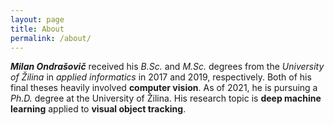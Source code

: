 ```yaml
---
layout: page
title: About
permalink: /about/
---
```


_**Milan Ondrašovič**_ received his *B.Sc.* and *M.Sc.* degrees from the *University of Žilina* in *applied informatics* in 2017 and 2019, respectively. Both of his final theses heavily involved **computer vision**. As of 2021, he is pursuing a *Ph.D.* degree at the University of Žilina. His research topic is **deep machine learning** applied to **visual object tracking**.